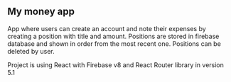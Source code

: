 ## My money app

App where users can create an account and note their expenses by creating a position with title and amount. Positions are stored in firebase database and shown in order from the most recent one. Positions can be deleted by user.

Project is using React with Firebase v8 and React Router library in version 5.1
